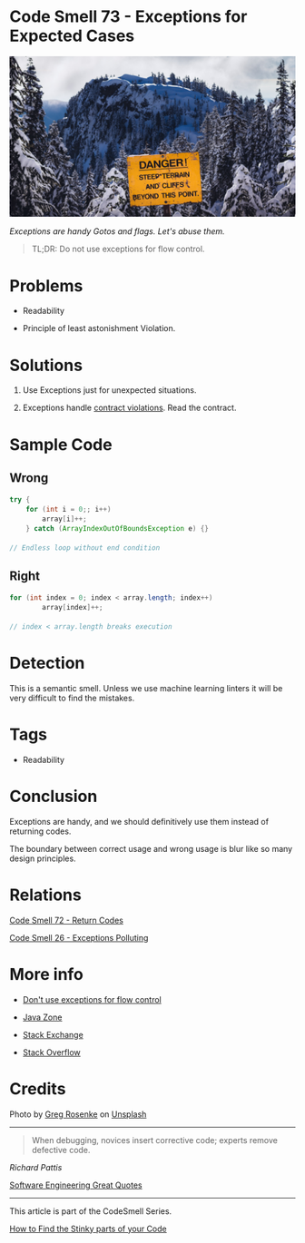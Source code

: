 # Code Smell 73 - Exceptions for Expected Cases

![Code Smell 73 - Exceptions for Expected Cases](greg-rosenke-rVBwkuAerGI-unsplash.jpg)

*Exceptions are handy Gotos and flags. Let's abuse them.*

>TL;DR: Do not use exceptions for flow control.

# Problems

- Readability

- Principle of least astonishment Violation.

# Solutions

1. Use Exceptions just for unexpected situations.

2. Exceptions handle [contract violations](https://en.wikipedia.org/wiki/Design_by_contract). Read the contract.

# Sample Code

## Wrong

[Gist Url]: # (https://gist.github.com/mcsee/14fe90a45804c47d898bab4fe8d17d36)
```java
try {
	for (int i = 0;; i++)
		array[i]++;
	} catch (ArrayIndexOutOfBoundsException e) {}

// Endless loop without end condition
```

## Right

[Gist Url]: # (https://gist.github.com/mcsee/49811ad62691011166020c49c1c2ed71)
```java
for (int index = 0; index < array.length; index++)
		array[index]++;

// index < array.length breaks execution
```

# Detection

This is a semantic smell. Unless we use machine learning linters it will be very difficult to find the mistakes.

# Tags

- Readability

# Conclusion

Exceptions are handy, and we should definitively use them instead of returning codes. 

The boundary between correct usage and wrong usage is blur like so many design principles.

# Relations

[Code Smell 72 - Return Codes](../../Code%20Smells/Code%20Smell%2072%20-%20Return%20Codes/readme.md)

[Code Smell 26 - Exceptions Polluting](../../Code%20Smells/Code%20Smell%2026%20-%20Exceptions%20Polluting/readme.md)

# More info

- [Don't use exceptions for flow control](https://wiki.c2.com/?DontUseExceptionsForFlowControl)

- [Java Zone](https://dzone.com/articles/exceptions-as-controlflow-in-java)

- [Stack Exchange](https://softwareengineering.stackexchange.com/questions/189222/are-exceptions-as-control-flow-considered-a-serious-antipattern-if-so-why)

- [Stack Overflow](https://stackoverflow.com/questions/729379/why-not-use-exceptions-as-regular-flow-of-control)

# Credits

Photo by [Greg Rosenke](https://unsplash.com/@greg_rosenke) on [Unsplash](https://unsplash.com/s/photos/bounds)
  

* * *

> When debugging, novices insert corrective code; experts remove defective code.

_Richard Pattis_
 
[Software Engineering Great Quotes](../../Quotes/Software%20Engineering%20Great%20Quotes/readme.md)

* * *

This article is part of the CodeSmell Series.

[How to Find the Stinky parts of your Code](../../Code%20Smells/How%20to%20Find%20the%20Stinky%20parts%20of%20your%20Code/readme.md)
